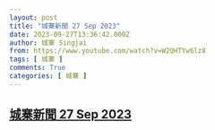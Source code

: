 ```yaml
---
layout: post
title: "城寨新聞 27 Sep 2023"
date: 2023-09-27T13:36:42.000Z
author: 城寨 Singjai
from: https://www.youtube.com/watch?v=W2QHTYw6lz8
tags: [ 城寨 ]
comments: True
categories: [ 城寨 ]
---
```

<!--1695821802000-->
[城寨新聞 27 Sep 2023](https://www.youtube.com/watch?v=W2QHTYw6lz8)
------

<div>

</div>
